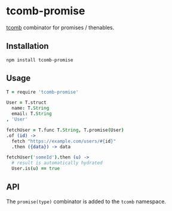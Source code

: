 # tcomb-promise

[tcomb](https://github.com/gcanti/tcomb) combinator for promises / thenables.


## Installation

```shell
npm install tcomb-promise
```

## Usage

```coffeescript
T = require 'tcomb-promise'

User = T.struct
  name: T.String
  email: T.String
, 'User'

fetchUser = T.func T.String, T.promise(User)
.of (id) ->
  fetch "https://example.com/users/#{id}"
  .then ({data}) -> data

fetchUser('someId').then (u) ->
  # result is automatically hydrated
  User.is(u) == true
```

## API

The `promise(type)` combinator is added to the `tcomb` namespace.
